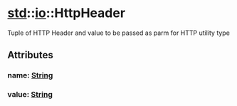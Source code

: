 # [std](/libs/std/)::[io](/libs/std/io/)::HttpHeader

Tuple of HTTP Header and value to be passed as parm for HTTP utility type

## Attributes

### name:&nbsp;[String](/libs/std/core/type.String.md)

### value:&nbsp;[String](/libs/std/core/type.String.md)
